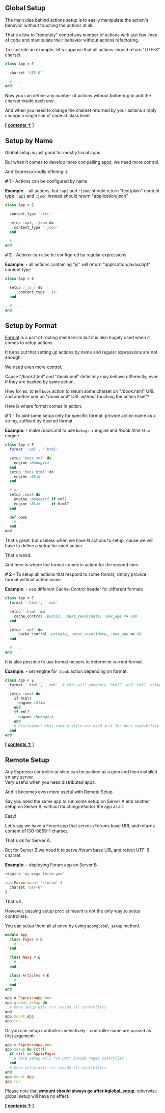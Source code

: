 ## Global Setup


The main idea behind actions setup is to easily manipulate the action's behavior
without touching the actions at all.

That's allow to "remotely" control any number of actions with just few lines of code
and manipulate their behavior without actions refactoring.

To illustrate an example, let's suppose that all actions should return "UTF-8" charset.

```ruby
class App < E

  charset 'UTF-8'

  # ...
end
```

Now you can define any number of actions without bothering to add the charset inside each one.

And when you need to change the charset returned by your actions
simply change a single line of code at class level.


**[ [contents &uarr;](https://github.com/espresso/espresso#tutorial) ]**


## Setup by Name


Global setup is just good for mostly trivial apps.

But when it comes to develop more compelling apps, we need more control.

And Espresso kindly offering it.

**# 1** - Actions can be configured by name

**Example:** - all actions, but `:api` and `:json`, should return "text/plain" content type.
`:api` and `:json` instead should return  "application/json"

```ruby
class App < E

  content_type '.txt'

  setup :api, :json do
    content_type '.json'
  end

  # ...
end
```

**# 2** - Actions can also be configured by regular expressions

**Example:** - all actions containing "_js_" will return "application/javascript" content type

```ruby
class App < E

  setup /_js_/ do
      content_type '.js'
  end

  # ...
end
```


## Setup by Format


[Format](https://github.com/espresso/espresso/blob/master/docs/Routing.md#format) is a part of routing mechanism
but it is also hugely used when it comes to setup actions.

It turns out that setting up actions by name and regular expressions are not enough.

We need even more control.

Cause "/book.html" and "/book.xml" definitely may behave differently, even if they are backed by same action.

How for ex. to tell `book` action to return some charset on "/book.html" URL
and another one on "/book.xml" URL without touching the action itself?

Here is where format comes in action.

**# 1** - To add some setup only for specific format, provide action name as a string, suffixed by desired format.

**Example:** - make /book.xml to use `Nokogiri` engine and /book.html `Slim` engine

```ruby
class App < E
  format '.xml', '.html'

  setup 'book.xml' do
    engine :Nokogiri
  end
  setup 'book.html' do
    engine :Slim
  end

  # or
  setup :book do
    engine :Nokogiri if xml?
    engine :Slim     if html?
  end

  def book
    # ...
  end
end
```

That's great, but useless when we have N actions to setup, cause we will have to define a setup for each action.

That's weird.

And here is where the format comes in action for the second time.

**# 2** - To setup all actions that respond to some format, simply provide format without action name.

**Example:** - use different Cache-Control header for different formats

```ruby
class App < E
  format '.html', '.xml'

  setup '.html' do
    cache_control :public, :must_revalidate, :max_age => 600
  end

  setup '.xml' do
      cache_control :private, :must_revalidate, :max_age => 60
  end

  # ...
end
```

It is also possible to use format helpers to determine current format.

**Example:** - set engine for `:book` action depending on format:

```ruby
class App < E
  format '.html', '.xml'  # this will generate `html?` and `xml?` helpers

  setup :book do
    if html?
      engine :Slim
    end
    if xml?
      engine :Nokogiri
    end
    # Disclaimer: this coding style are used just for docs readability
  end
end
```


**[ [contents &uarr;](https://github.com/espresso/espresso#tutorial) ]**


## Remote Setup


Any Espresso controller or slice can be packed as a gem and then installed on any server.<br/>
Very useful when you need distributed apps.

And it becomes even more useful with Remote Setup.

Say you need the same app to run some setup on Server A and another setup on Server B,
without touching/refactor the app at all.

Easy!

Let's say we have a Forum app that serves /Forums base URL and returns content of ISO-8859-1 charset.

That's ok for Server A.

But for Server B we need it to serve /forum base URL and return UTF-8 charset.

**Example:** - deploying Forum app on Server B

```ruby
require 'my-mega-forum-gem'

run Forum.mount '/forum' {
  charset 'UTF-8'
}
```

That's it.

However, passing setup proc at mount is not the only way to setup controllers.

You can setup them all at once by using `app#global_setup` method.

```ruby
module App
  class Pages < E
    # ...
  end

  class News < E
    # ...
  end

  class Articles < E
    # ...
  end
end

app = EspressoApp.new
app.global_setup do
  # here setup will run inside all controllers
end
app.mount App
app.run
```

Or you can setup controllers selectively - controller name are passed as first argument:

```ruby
app = EspressoApp.new
app.setup do |ctrl|
  if ctrl == App::Pages
    # here setup will run ONLY inside Pages controller
  end
  # here setup will run inside all controllers
end
app.mount App
app.run
```

Please note that **#mount should always go after #global_setup**,
otherwise global setup will have no effect.

**[ [contents &uarr;](https://github.com/espresso/espresso#tutorial) ]**

